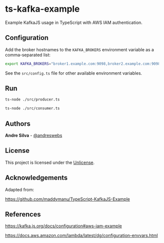 # ts-kafka-example

Example KafkaJS usage in TypeScript with AWS IAM authentication.


## Configuration

Add the broker hostnames to the `KAFKA_BROKERS` environment variable as a comma-separated list:

```sh
export KAFKA_BROKERS="broker1.example.com:9098,broker2.example.com:9098"
```

See the `src/config.ts` file for other available environment variables.

## Run

```sh
ts-node ./src/producer.ts
```

```sh
ts-node ./src/consumer.ts
```

## Authors

**Andre Silva** - [@andreswebs](https://github.com/andreswebs)


## License

This project is licensed under the [Unlicense](UNLICENSE.md).


## Acknowledgements

Adapted from:

<https://github.com/maddymanu/TypeScript-KafkaJS-Example>


## References

<https://kafka.js.org/docs/configuration#aws-iam-example>

<https://docs.aws.amazon.com/lambda/latest/dg/configuration-envvars.html>
